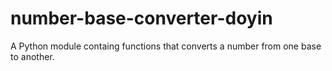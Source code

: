 # number-base-converter-doyin
A Python module containg functions that converts a number from one base to another.
